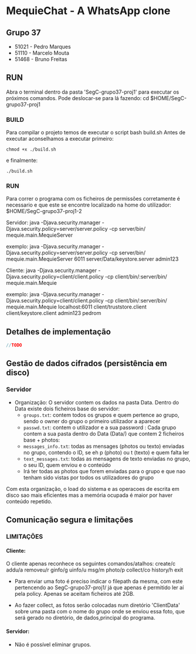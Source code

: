 # MequieChat - A WhatsApp clone

##  Grupo 37
* 51021 - Pedro Marques
* 51110 - Marcelo Mouta
* 51468 - Bruno Freitas

## RUN
Abra o terminal dentro da pasta 'SegC-grupo37-proj1' para executar os próximos comandos.
Pode deslocar-se para lá fazendo:
    cd $HOME/SegC-grupo37-proj1


### BUILD

Para compilar o projeto temos de executar o script bash build.sh
Antes de executar aconselhamos a executar primeiro:

    chmod +x ./build.sh

e finalmente:

    ./build.sh


### RUN

Para correr o programa com os ficheiros de permissões corretamente é necessario e que este se encontre localizado na home do utilizador: $HOME/SegC-grupo37-proj1-2

Servidor:
    java -Djava.security.manager -Djava.security.policy=server/server.policy -cp server/bin/ mequie.main.MequieServer <port> <keystore> <keystore-password>

exemplo:
    java -Djava.security.manager -Djava.security.policy=server/server.policy -cp server/bin/ mequie.main.MequieServer 6011 server/Data/keystore.server admin123

Cliente:
    java -Djava.security.manager -Djava.security.policy=client/client.policy -cp client/bin/:server/bin/ mequie.main.Mequie <serverAddress> <truststore> <keystore> <keystore-password> <localUserID>

exemplo:
    java -Djava.security.manager -Djava.security.policy=client/client.policy -cp client/bin/:server/bin/ mequie.main.Mequie localhost:6011 client/truststore.client client/keystore.client admin123 pedrom

## Detalhes de implementação

```java
//TODO
```

## Gestão de dados cifrados (persistência em disco)

### Servidor
* Organização: O servidor contem os dados na pasta Data.
Dentro do Data existe dois ficheiros base do servidor:
    * `groups.txt`: contem todos os grupos e quem pertence ao grupo, sendo o owner do grupo o primeiro utilizador a aparecer
    * `passwd.txt`: contem o utilizador e a sua password <username>:<password>
Cada grupo contem a sua pasta dentro do Data (Data/<group>) que contem 2 ficheiros base + photos:
    * `messages_info.txt`: todas as mensages (photos ou texto) enviadas no grupo, contendo o ID, se eh p (photo) ou t (texto) e quem falta ler
    * `text_messages.txt`: todas as mensagens de texto enviadas no grupo, o seu ID, quem enviou e o conteúdo
    * Irá ter todas as photos que forem enviadas para o grupo e que nao tenham sido vistas por todos os utilizadores do grupo

Com esta organização, o load do sistema e as operacoes de escrita em disco sao mais eficientes mas a memória ocupada é maior por haver conteúdo repetido.


## Comunicação segura e limitações

### LIMITAÇÕES

#### Cliente:

O cliente apenas reconhece os seguintes comandos/atalhos:
    create/c
    addu/a
    removeu/r
    ginfo/g
    uinfo/u
    msg/m
    photo/p
    collect/co
    history/h
    exit

* Para enviar uma foto é preciso indicar o filepath da mesma, com este pertencendo ao SegC-grupo37-proj1/ já que apenas é permitido ler aí pela policy. Apenas se aceitam ficheiros até 2GB.

* Ao fazer collect, as fotos serão colocadas num diretório 'ClientData' sobre uma pasta com o nome do grupo onde se enviou essa foto, que será gerado no diretório, de dados,principal do programa.

#### Servidor:

* Não é possível eliminar grupos.
